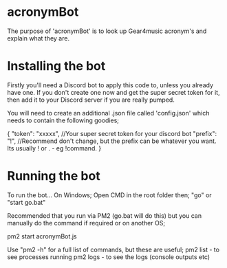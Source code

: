 # acronymBot
The purpose of 'acronymBot' is to look up Gear4music acronym's and explain what they are.

# Installing the bot
Firstly you'll need a Discord bot to apply this code to, unless you already have one. If you don't create one now and get the super secret token for it, then add it to your Discord server if you are really pumped.


You will need to create an additional .json file called 'config.json' which needs to contain the following goodies;

{
    "token": "xxxxx", //Your super secret token for your discord bot
    "prefix": "!", //Recommend don't change, but the prefix can be whatever you want. Its usually ! or . - eg !command.
}

# Running the bot
To run the bot...
On Windows; Open CMD in the root folder then; "go" or "start go.bat"

Recommended that you run via PM2 (go.bat will do this) but you can manually do the command if required or on another OS;

pm2 start acronymBot.js

Use "pm2 -h" for a full list of commands, but these are useful;
pm2 list -  to see processes running
pm2 logs -  to see the logs (console outputs etc)